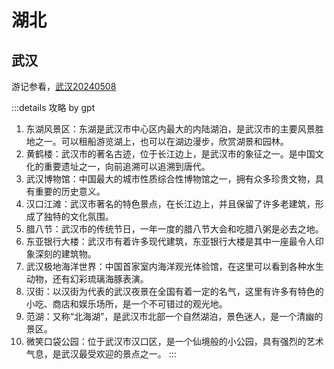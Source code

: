 # 湖北

## 武汉

游记参看，[武汉20240508](../../travelogue/20240508)

:::details 攻略 by gpt

1. 东湖风景区：东湖是武汉市中心区内最大的内陆湖泊，是武汉市的主要风景胜地之一。可以租船游览湖上，也可以在湖边漫步，欣赏湖景和园林。
2. 黄鹤楼：武汉市的著名古迹，位于长江边上，是武汉市的象征之一。是中国文化的重要遗址之一，向前追溯可以追溯到唐代。
3. 武汉博物馆：中国最大的城市性质综合性博物馆之一，拥有众多珍贵文物，具有重要的历史意义。
4. 汉口江滩：武汉市著名的特色景点，在长江边上，并且保留了许多老建筑，形成了独特的文化氛围。
5. 腊八节：武汉市的传统节日，一年一度的腊八节大会和吃腊八粥是必去之地。
6. 东亚银行大楼：武汉市有着许多现代建筑，东亚银行大楼是其中一座最令人印象深刻的建筑物。
7. 武汉极地海洋世界：中国首家室内海洋观光体验馆，在这里可以看到各种水生动物，还有幻彩琉璃海豚表演。
8. 汉街：以汉街为代表的武汉夜景在全国有着一定的名气，这里有许多有特色的小吃、商店和娱乐场所，是一个不可错过的观光地。
9. 范湖：又称“北海湖”，是武汉市北部一个自然湖泊，景色迷人，是一个清幽的景区。
10. 微笑口袋公园：位于武汉市汉口区，是一个仙境般的小公园，具有强烈的艺术气息，是武汉最受欢迎的景点之一。
:::
